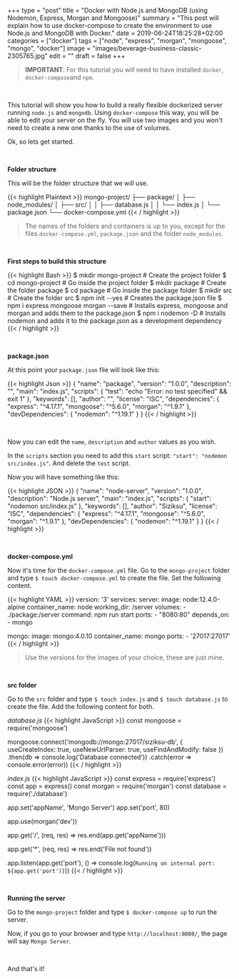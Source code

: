 +++
type = "post"
title = "Docker with Node.js and MongoDB (using Nodemon, Express, Morgan and Mongoose)"
summary = "This post will explain how to use docker-compose to create the environment to use Node.js and MongoDB with Docker."
date = 2019-06-24T18:25:28+02:00
categories = ["docker"]
tags = ["node", "express", "morgan", "mongoose", "mongo", "docker"]
image = "images/beverage-business-classic-2305765.jpg"
edit = ""
draft = false
+++
> **IMPORTANT**: For this tutorial you will need to have installed `docker`, `docker-compose`and `npm`. 

<br />

This tutorial will show you how to build a really flexible dockerized server running `node.js` and `mongodb`. Using `docker-compose` this way, you will be able to edit your server on the fly. You will use two images and you won't need to create a new one thanks to the use of volumes.

Ok, so lets get started.

<br />

**Folder structure**

This will be the folder structure that we will use.

{{< highlight Plaintext >}}
mongo-project/
├── package/
│   ├── node_modules/
│   ├── src/
│   │   ├── database.js
│   │   └── index.js
│   └── package.json
└── docker-compose.yml
{{< / highlight >}}

> The names of the folders and containers is up to you, except for the files `docker-compose.yml`, `package.json` and the folder `node_modules`.

<br />

**First steps to build this structure**

{{< highlight Bash >}}
$ mkdir mongo-project # Create the project folder
$ cd mongo-project    # Go inside the project folder
$ mkdir package       # Create the folder package
$ cd package          # Go inside the package folder
$ mkdir src           # Create the folder src
$ npm init --yes      # Creates the package.json file
$ npm i express mongoose morgan --save # Installs express, mongoose and morgan and adds them to the package.json
$ npm i nodemon -D    # Installs nodemon and adds it to the package.json as a development dependency
{{< / highlight >}}

<br />

**package.json**

At this point your `package.json` file will look like this:

{{< highlight Json >}}
{
  "name": "package",
  "version": "1.0.0",
  "description": "",
  "main": "index.js",
  "scripts": {
    "test": "echo \"Error: no test specified\" && exit 1"
  },
  "keywords": [],
  "author": "",
  "license": "ISC",
  "dependencies": {
    "express": "^4.17.1",
    "mongoose": "^5.6.0",
    "morgan": "^1.9.1"
  },
  "devDependencies": {
    "nodemon": "^1.19.1"
  }
}
{{< / highlight >}}

<br />

Now you can edit the `name`, `description` and `author` values as you wish.

In the `scripts` section you need to add this `start` script: `"start": "nodemon src/index.js"`. And delete the `test` script.

Now you will have something like this:

{{< highlight JSON >}}
{
  "name": "node-server",
  "version": "1.0.0",
  "description": "Node.js server",
  "main": "index.js",
  "scripts": {
    "start": "nodemon src/index.js"
  },
  "keywords": [],
  "author": "Siziksu",
  "license": "ISC",
  "dependencies": {
    "express": "^4.17.1",
    "mongoose": "^5.6.0",
    "morgan": "^1.9.1"
  },
  "devDependencies": {
    "nodemon": "^1.19.1"
  }
}
{{< / highlight >}}

<br />

**docker-compose.yml**

Now it's time for the `docker-compose.yml` file. Go to the `mongo-project` folder and type `$ touch docker-compose.yml` to create the file. Set the following content.

{{< highlight YAML >}}
version: '3'
services:
  server:
    image: node:12.4.0-alpine
    container_name: node
    working_dir: /server
    volumes:
    - ./package:/server
    command: npm run start
    ports:
    - "8080:80"
    depends_on:
      - mongo
      
  mongo:
    image: mongo:4.0.10
    container_name: mongo
    ports:
      - '27017:27017'
{{< / highlight >}}

> Use the versions for the images of your choice, these are just mine.

<br />

**src folder**

Go to the `src` folder and type `$ touch index.js` and `$ touch database.js` to create the file. Add the following content for both.

*database.js*
{{< highlight JavaScript >}}
const mongoose = require('mongoose')

mongoose.connect('mongodb://mongo:27017/siziksu-db', {
    useCreateIndex: true,
    useNewUrlParser: true,
    useFindAndModify: false
})
.then(db => console.log('Database connected'))
.catch(error => console.error(error))
{{< / highlight >}}

*index.js*
{{< highlight JavaScript >}}
const express = require('express')
const app = express()
const morgan = require('morgan')
const database = require('./database')

app.set('appName', 'Mongo Server')
app.set('port', 80)

app.use(morgan('dev'))

app.get('/', (req, res) => res.end(app.get('appName')))

app.get('*', (req, res) => res.end('File not found'))

app.listen(app.get('port'), () => console.log(`Running on internal port: ${app.get('port')}`))
{{< / highlight >}}

<br />

**Running the server**

Go to the `mongo-project` folder and type `$ docker-compose up` to run the server.

Now, if you go to your browser and type `http://localhost:8080/`, the page will say `Mongo Server`.

<br />

And that's it!
